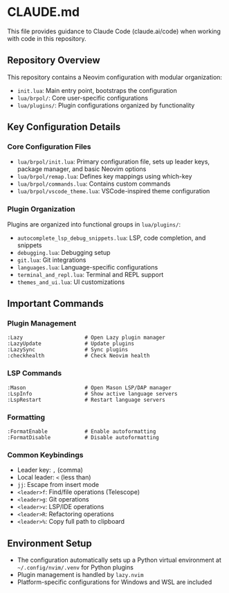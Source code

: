 # CLAUDE.md

This file provides guidance to Claude Code (claude.ai/code) when working with code in this repository.

## Repository Overview

This repository contains a Neovim configuration with modular organization:

- `init.lua`: Main entry point, bootstraps the configuration
- `lua/brpol/`: Core user-specific configurations
- `lua/plugins/`: Plugin configurations organized by functionality

## Key Configuration Details

### Core Configuration Files

- `lua/brpol/init.lua`: Primary configuration file, sets up leader keys, package manager, and basic Neovim options
- `lua/brpol/remap.lua`: Defines key mappings using which-key
- `lua/brpol/commands.lua`: Contains custom commands
- `lua/brpol/vscode_theme.lua`: VSCode-inspired theme configuration

### Plugin Organization

Plugins are organized into functional groups in `lua/plugins/`:
- `autocomplete_lsp_debug_snippets.lua`: LSP, code completion, and snippets
- `debugging.lua`: Debugging setup
- `git.lua`: Git integrations
- `languages.lua`: Language-specific configurations
- `terminal_and_repl.lua`: Terminal and REPL support
- `themes_and_ui.lua`: UI customizations

## Important Commands

### Plugin Management

```
:Lazy                    # Open Lazy plugin manager
:LazyUpdate              # Update plugins
:LazySync                # Sync plugins
:checkhealth             # Check Neovim health
```

### LSP Commands

```
:Mason                   # Open Mason LSP/DAP manager
:LspInfo                 # Show active language servers
:LspRestart              # Restart language servers
```

### Formatting

```
:FormatEnable            # Enable autoformatting
:FormatDisable           # Disable autoformatting
```

### Common Keybindings

- Leader key: `,` (comma)
- Local leader: `<` (less than)
- `jj`: Escape from insert mode
- `<leader>f`: Find/file operations (Telescope)
- `<leader>g`: Git operations
- `<leader>v`: LSP/IDE operations
- `<leader>R`: Refactoring operations
- `<leader>%`: Copy full path to clipboard

## Environment Setup

- The configuration automatically sets up a Python virtual environment at `~/.config/nvim/.venv` for Python plugins
- Plugin management is handled by `lazy.nvim`
- Platform-specific configurations for Windows and WSL are included

